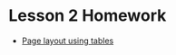 # Lesson 2 Homework
* [Page layout using tables](https://yomaksy.github.io/oleksii_maksymchuk/lesson_2/index.html)
